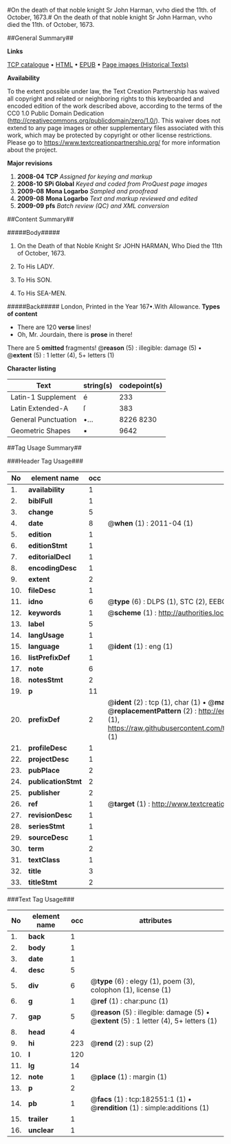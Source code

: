#On the death of that noble knight Sr John Harman, vvho died the 11th. of October, 1673.#
On the death of that noble knight Sr John Harman, vvho died the 11th. of October, 1673.

##General Summary##

**Links**

[TCP catalogue](http://www.ota.ox.ac.uk/tcp/)  • 
[HTML](http://tei.it.ox.ac.uk/tcp/Texts-HTML/free/B04/B04627.html)  • 
[EPUB](http://tei.it.ox.ac.uk/tcp/Texts-EPUB/free/B04/B04627.epub) • 
[Page images (Historical Texts)](https://historicaltexts.jisc.ac.uk/eebo-99885197e)

**Availability**

To the extent possible under law, the Text Creation Partnership has waived all copyright and related or neighboring rights to this keyboarded and encoded edition of the work described above, according to the terms of the CC0 1.0 Public Domain Dedication (http://creativecommons.org/publicdomain/zero/1.0/). This waiver does not extend to any page images or other supplementary files associated with this work, which may be protected by copyright or other license restrictions. Please go to https://www.textcreationpartnership.org/ for more information about the project.

**Major revisions**

1. __2008-04__ __TCP__ *Assigned for keying and markup*
1. __2008-10__ __SPi Global__ *Keyed and coded from ProQuest page images*
1. __2009-08__ __Mona Logarbo__ *Sampled and proofread*
1. __2009-08__ __Mona Logarbo__ *Text and markup reviewed and edited*
1. __2009-09__ __pfs__ *Batch review (QC) and XML conversion*

##Content Summary##

#####Body#####

1. On the Death of that Noble Knight Sr JOHN HARMAN, Who Died the 11th of October, 1673.

1. To His LADY.

1. To His SON.

1. To His SEA-MEN.

#####Back#####
London, Printed in the Year 167•.With Allowance.
**Types of content**

  * There are 120 **verse** lines!
  * Oh, Mr. Jourdain, there is **prose** in there!

There are 5 **omitted** fragments! 
 @__reason__ (5) : illegible: damage (5)  •  @__extent__ (5) : 1 letter (4), 5+ letters (1)

**Character listing**


|Text|string(s)|codepoint(s)|
|---|---|---|
|Latin-1 Supplement|é|233|
|Latin Extended-A|ſ|383|
|General Punctuation|•…|8226 8230|
|Geometric Shapes|▪|9642|

##Tag Usage Summary##

###Header Tag Usage###

|No|element name|occ|attributes|
|---|---|---|---|
|1.|__availability__|1||
|2.|__biblFull__|1||
|3.|__change__|5||
|4.|__date__|8| @__when__ (1) : 2011-04 (1)|
|5.|__edition__|1||
|6.|__editionStmt__|1||
|7.|__editorialDecl__|1||
|8.|__encodingDesc__|1||
|9.|__extent__|2||
|10.|__fileDesc__|1||
|11.|__idno__|6| @__type__ (6) : DLPS (1), STC (2), EEBO-CITATION (1), PROQUEST (1), VID (1)|
|12.|__keywords__|1| @__scheme__ (1) : http://authorities.loc.gov/ (1)|
|13.|__label__|5||
|14.|__langUsage__|1||
|15.|__language__|1| @__ident__ (1) : eng (1)|
|16.|__listPrefixDef__|1||
|17.|__note__|6||
|18.|__notesStmt__|2||
|19.|__p__|11||
|20.|__prefixDef__|2| @__ident__ (2) : tcp (1), char (1)  •  @__matchPattern__ (2) : ([0-9\-]+):([0-9IVX]+) (1), (.+) (1)  •  @__replacementPattern__ (2) : http://eebo.chadwyck.com/downloadtiff?vid=$1&page=$2 (1), https://raw.githubusercontent.com/textcreationpartnership/Texts/master/tcpchars.xml#$1 (1)|
|21.|__profileDesc__|1||
|22.|__projectDesc__|1||
|23.|__pubPlace__|2||
|24.|__publicationStmt__|2||
|25.|__publisher__|2||
|26.|__ref__|1| @__target__ (1) : http://www.textcreationpartnership.org/docs/. (1)|
|27.|__revisionDesc__|1||
|28.|__seriesStmt__|1||
|29.|__sourceDesc__|1||
|30.|__term__|2||
|31.|__textClass__|1||
|32.|__title__|3||
|33.|__titleStmt__|2||


###Text Tag Usage###

|No|element name|occ|attributes|
|---|---|---|---|
|1.|__back__|1||
|2.|__body__|1||
|3.|__date__|1||
|4.|__desc__|5||
|5.|__div__|6| @__type__ (6) : elegy (1), poem (3), colophon (1), license (1)|
|6.|__g__|1| @__ref__ (1) : char:punc (1)|
|7.|__gap__|5| @__reason__ (5) : illegible: damage (5)  •  @__extent__ (5) : 1 letter (4), 5+ letters (1)|
|8.|__head__|4||
|9.|__hi__|223| @__rend__ (2) : sup (2)|
|10.|__l__|120||
|11.|__lg__|14||
|12.|__note__|1| @__place__ (1) : margin (1)|
|13.|__p__|2||
|14.|__pb__|1| @__facs__ (1) : tcp:182551:1 (1)  •  @__rendition__ (1) : simple:additions (1)|
|15.|__trailer__|1||
|16.|__unclear__|1||
